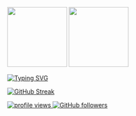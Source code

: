 <a><img height="137px" src="https://github-readme-stats.vercel.app/api?username=Sadicius&show_icons=true&theme=dark" /><!-- wi*quL3fcV -->
<img height="137px" src="https://github-readme-stats.vercel.app/api/top-langs/?username=Sadicius&layout=compact&show_icons=true&theme=dark" /></a>


<a href="https://git.io/typing-svg"><img src="https://readme-typing-svg.demolab.com?font=Fira+Code&pause=1000&random=false&width=435&lines=Sadicius" alt="Typing SVG" /></a>

[![GitHub Streak](https://github-readme-streak-stats.herokuapp.com?user=Sadicius&theme=dark)](https://git.io/streak-stats)


<p align="left">
  <a href="https://github.com/Sadicius/Sadicius">
    <img src="https://komarev.com/ghpvc/?username=Sadicius&color=red" alt="profile views" />
  </a>
  <a href="https://github.com/Sadicius/Sadicius?tab=followers">
    <img alt="GitHub followers" src="https://img.shields.io/github/followers/Sadicius?color=yellow&logo=github">
  </a>
</p>
